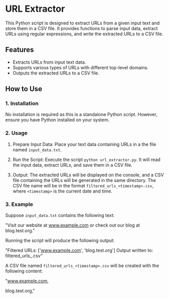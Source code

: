 URL Extractor
=============

This Python script is designed to extract URLs from a given input text and store them in a CSV file. It provides functions to parse input data, extract URLs using regular expressions, and write the extracted URLs to a CSV file.

Features 
--------

-   Extracts URLs from input text data.
-   Supports various types of URLs with different top-level domains.
-   Outputs the extracted URLs to a CSV file.

How to Use
----------

### 1\. Installation

No installation is required as this is a standalone Python script. However, ensure you have Python installed on your system.

### 2\. Usage

1.  Prepare Input Data: Place your text data containing URLs in a the file named `input_data.txt`. 

2.  Run the Script: Execute the script `python url_extractor.py`. It will read the input data, extract URLs, and save them in a CSV file.

4.  Output: The extracted URLs will be displayed on the console, and a CSV file containing the URLs will be generated in the same directory. The CSV file name will be in the format `filtered_urls_<timestamp>.csv`, where `<timestamp>` is the current date and time.

### 3\. Example

Suppose `input_data.txt` contains the following text:

"Visit our website at www.example.com or check out our blog at blog.test.org."

Running the script will produce the following output:

"Filtered URLs: ['www.example.com', 'blog.test.org']
Output written to: filtered_urls_<timestamp>.csv"

A CSV file named `filtered_urls_<timestamp>.csv` will be created with the following content:

"www.example.com,

blog.test.org,"
